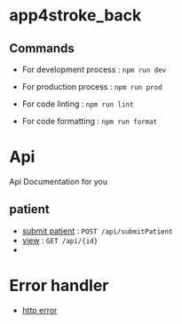 # app4stroke_back

## Commands

- For development process
  : `npm run dev`

- For production process
  : `npm run prod`

- For code linting
  : `npm run lint`

- For code formatting
  : `npm run format`

# Api

Api Documentation for you

## patient

- [submit patient]() : `POST /api/submitPatient`
- [view]() : `GET /api/{id}`
-

# Error handler

- [http error](/tree/dev/src/errorHandler/httpError)

